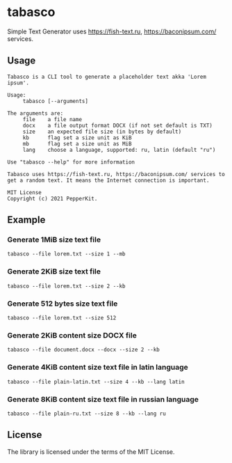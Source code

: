 # tabasco
Simple Text Generator uses https://fish-text.ru, https://baconipsum.com/ services.

## Usage

```
Tabasco is a CLI tool to generate a placeholder text akka 'Lorem ipsum'.

Usage:
	 tabasco [--arguments]

The arguments are:
	 file 	 a file name
	 docx 	 a file output format DOCX (if not set default is TXT)
	 size 	 an expected file size (in bytes by default)
	 kb 	 flag set a size unit as KiB
	 mb 	 flag set a size unit as MiB
	 lang 	 choose a language, supported: ru, latin (default "ru")

Use "tabasco --help" for more information

Tabasco uses https://fish-text.ru, https://baconipsum.com/ services to get a random text. It means the Internet connection is important.

MIT License
Copyright (c) 2021 PepperKit.
```

## Example

### Generate **1MiB** size **text** file

```
tabasco --file lorem.txt --size 1 --mb
```

### Generate **2KiB** size **text** file

```
tabasco --file lorem.txt --size 2 --kb
```

### Generate **512** bytes size **text** file

```
tabasco --file lorem.txt --size 512
```

### Generate **2KiB** content size **DOCX** file

```
tabasco --file document.docx --docx --size 2 --kb
```

### Generate **4KiB** content size **text** file in **latin** language

```
tabasco --file plain-latin.txt --size 4 --kb --lang latin
```

### Generate **8KiB** content size **text** file in **russian** language

```
tabasco --file plain-ru.txt --size 8 --kb --lang ru
```

## License

The library is licensed under the terms of the MIT License.
